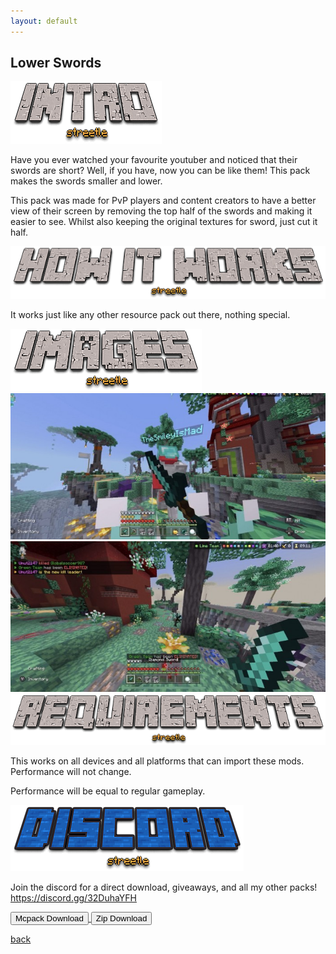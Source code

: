 ```yaml
---
layout: default
---
```


## Lower Swords

<img src="/all/intro.png" alt="intro">

Have you ever watched your favourite youtuber and noticed that their swords are short? Well, if you have, now you can be like them! This pack makes the swords smaller and lower.

This pack was made for PvP players and content creators to have a better view of their screen by removing the top half of the swords and making it easier to see. Whilst also keeping the original textures for sword, just cut it half.

<img src="/all/how.png" alt="howitworks">

It works just like any other resource pack out there, nothing special.

<img src="/all/images.png" alt="images">

<img src="/lowerswords/lower-swords_4.jpeg" alt="fighting">

<img src="/lowerswords/lower-swords_5.jpeg" alt="idle">

<img src="/all/req.png" alt="requirements">

This works on all devices and all platforms that can import these mods. Performance will not change.

Performance will be equal to regular gameplay.

<img src="/all/discord.png" alt="discord">

Join the discord for a direct download, giveaways, and all my other packs!
https://discord.gg/32DuhaYFH

<a href="/lowerswords/lower-swords-mcpack.mcpack" download="lower-swords-mcpack"> 
<button type="button">Mcpack Download</button> 
</a>

<a href="/lowerswords/lower-swords-zip.zip" download="lower-swords-zip"> 
<button type="button">Zip Download</button> 
</a>

[back](./)
